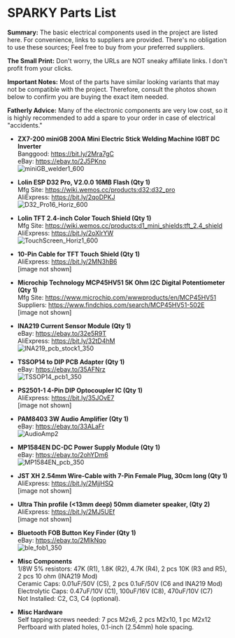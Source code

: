 # **SPARKY Parts List**  
**Summary:** The basic electrical components used in the project are listed here. For convenience, links to suppliers are provided. There's no obligation to use these sources; Feel free to buy from your preferred suppliers.  

**The Small Print:** Don't worry, the URLs are NOT sneaky affiliate links. I don't profit from your clicks.

**Important Notes:** Most of the parts have similar looking variants that may not be compatible with the project. Therefore, consult the photos shown below to confirm you are buying the exact item needed.  

**Fatherly Advice:** Many of the electronic components are very low cost, so it is highly recommended to add a spare to your order in case of electrical "accidents."

* **ZX7-200 miniGB 200A Mini Electric Stick Welding Machine IGBT DC Inverter**  
Banggood: https://bit.ly/2Mra7gC  
eBay: https://ebay.to/2J5PKno   
![miniGB_welder1_600](https://user-images.githubusercontent.com/10354989/67116024-67c61780-f194-11e9-8358-aca5c5ed3e76.jpg)
  
* **Lolin ESP D32 Pro, V2.0.0 16MB Flash (Qty 1)**  
Mfg Site: https://wiki.wemos.cc/products:d32:d32_pro  
AliExpress: https://bit.ly/2qoDPKJ  
![D32_Pro16_Horiz_600](https://user-images.githubusercontent.com/10354989/67116292-fc307a00-f194-11e9-8b95-461a336a8dad.jpg)

* **Lolin TFT 2.4-inch Color Touch Shield (Qty 1)**   
Mfg Site: https://wiki.wemos.cc/products:d1_mini_shields:tft_2.4_shield   
AliExpress: https://bit.ly/2oXlrYW  
![TouchScreen_Horiz1_600](https://user-images.githubusercontent.com/10354989/67117502-b88b3f80-f197-11e9-8136-ff524554ff22.jpg)

* **10-Pin Cable for TFT Touch Shield (Qty 1)**  
AliExpress: https://bit.ly/2MN3hB6  
[image not shown]  

* **Microchip Technology MCP45HV51 5K Ohm I2C Digital Potentiometer (Qty 1)**   
Mfg Site: https://www.microchip.com/wwwproducts/en/MCP45HV51  
Suppliers: https://www.findchips.com/search/MCP45HV51-502E  
[image not shown]   
  
* **INA219 Current Sensor Module (Qty 1)**  
eBay:  https://ebay.to/32e5R9T  
AliExpress: https://bit.ly/32tD4hM  
![INA219_pcb_stock1_350](https://user-images.githubusercontent.com/10354989/67116501-5df0e400-f195-11e9-9982-7305b2dd7a9c.jpg)

* **TSSOP14 to DIP PCB Adapter (Qty 1)**  
eBay: https://ebay.to/35AFNrz   
![TSSOP14_pcb1_350](https://user-images.githubusercontent.com/10354989/67117242-081d3b80-f197-11e9-95d9-c4c9baccfcbe.jpg)

* **PS2501-1 4-Pin DIP Optocoupler IC (Qty 1)**  
AliExpress: https://bit.ly/35JOvE7  
[image not shown] 

* **PAM8403 3W Audio Amplifier (Qty 1)**  
eBay: https://ebay.to/33ALaFr   
![AudioAmp2](https://user-images.githubusercontent.com/10354989/67116644-b0ca9b80-f195-11e9-8640-998374867d59.jpg)

* **MP1584EN DC-DC Power Supply Module (Qty 1)**  
eBay: https://ebay.to/2ohYDm6  
![MP1584EN_pcb_350](https://user-images.githubusercontent.com/10354989/67117669-20da2100-f198-11e9-8754-836aaea12f39.jpg)

* **JST XH 2.54mm Wire-Cable with 7-Pin Female Plug, 30cm long (Qty 1)**  
AliExpress: https://bit.ly/2MjjHSQ  
[image not shown] 

* **Ultra Thin profile (<13mm deep) 50mm diameter speaker, (Qty 2)**  
AliExpress: https://bit.ly/2MJ5UEf  
[image not shown] 

* **Bluetooth FOB Button Key Finder (Qty 1)**  
eBay: https://ebay.to/2MIkNqo   
![ble_fob1_350](https://user-images.githubusercontent.com/10354989/67116907-45cd9480-f196-11e9-8eed-69bcddb88776.jpg)

* **Misc Components**   
1/8W 5% resistors: 47K (R1), 1.8K (R2), 4.7K (R4), 2 pcs 10K (R3 and R5), 2 pcs 10 ohm (INA219 Mod)  
Ceramic Caps: 0.01uF/50V (C5), 2 pcs 0.1uF/50V (C6 and INA219 Mod)  
Electrolytic Caps: 0.47uF/10V (C1), 100uF/16V (C8), 470uF/10V (C7)  
Not Installed: C2, C3, C4 (optional).  

* **Misc Hardware**   
Self tapping screws needed: 7 pcs M2x6, 2 pcs M2x10, 1 pc M2x12   
Perfboard with plated holes, 0.1-inch (2.54mm) hole spacing.  
  
